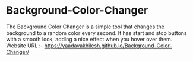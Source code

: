 # Background-Color-Changer
The Background Color Changer is a simple tool that changes the background to a random color every second. It has start and stop buttons with a smooth look, adding a nice effect when you hover over them.
Website URL :- https://yaadavakhilesh.github.io/Background-Color-Changer/
